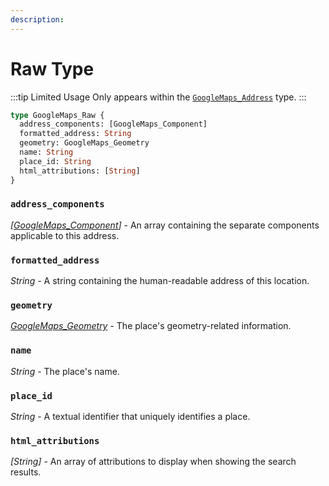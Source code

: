```yaml
---
description:
---
```


# Raw Type

:::tip Limited Usage
Only appears within the [`GoogleMaps_Address`](/graphql/address-type/) type.
:::

```graphql
type GoogleMaps_Raw {
  address_components: [GoogleMaps_Component]
  formatted_address: String
  geometry: GoogleMaps_Geometry
  name: String
  place_id: String
  html_attributions: [String]
}
```

### `address_components`

_\[[GoogleMaps_Component](/graphql/component-type/)]_ - An array containing the separate components applicable to this address.

### `formatted_address`

_String_ - A string containing the human-readable address of this location.

### `geometry`

[_GoogleMaps_Geometry_](/graphql/geometry-type/) - The place's geometry-related information.

### `name`

_String_ - The place's name.

### `place_id`

_String_ - A textual identifier that uniquely identifies a place.

### `html_attributions`

_\[String]_ - An array of attributions to display when showing the search results.
